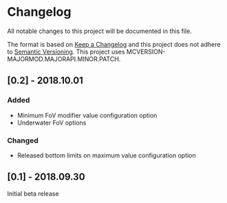# Changelog
All notable changes to this project will be documented in this file.

The format is based on [Keep a Changelog](http://keepachangelog.com/en/1.0.0/) and this project does not adhere to [Semantic Versioning](http://semver.org/spec/v2.0.0.html).
This project uses MCVERSION-MAJORMOD.MAJORAPI.MINOR.PATCH.

## [0.2] - 2018.10.01
### Added
- Minimum FoV modifier value configuration option
- Underwater FoV options
### Changed
- Released bottom limits on maximum value configuration option

## [0.1] - 2018.09.30
Initial beta release